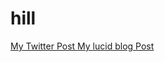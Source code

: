 # hill
<a href = 'https://twitter.com/sirdesmond09/status/1164517469916213249'> My Twitter Post </a>
<a href = 'https://lucid.blog/sirdesmond09/post/1566484212'> My lucid blog Post </a>
